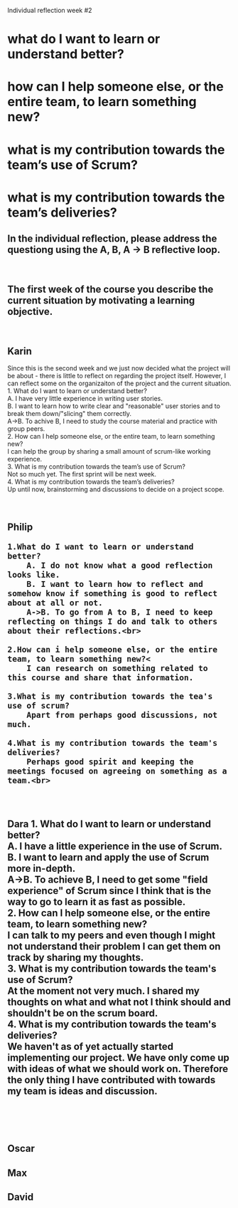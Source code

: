 Individual reflection week #2


<h1>what do I want to learn or understand better?</h>
<h1>how can I help someone else, or the entire team, to learn something new?</h>
<h1>what is my contribution towards the team’s use of Scrum?</h>
<h1>what is my contribution towards the team’s deliveries?</h>
<br>
<h2>In the individual reflection, please address the questiong using the A, B, A -> B reflective loop.</h2>
<br>
<h2>The first week of the course you describe the current situation by motivating a learning objective.</h2>
<br>
<h2>Karin</h2> 
    Since this is the second week and we just now decided what the project will be about - there is little to reflect on regarding the project itself. However, I can reflect some on the organizaiton of the project and the current situation. <br>
    1. What do I want to learn or understand better?<br>
        A. I have very little experience in writing user stories.<br>
        B. I want to learn how to write clear and "reasonable" user stories and to break them down/"slicing" them correctly.<br>
        A->B. To achive B, I need to study the course material and practice with group peers.<br>
    2. How can I help someone else, or the entire team, to learn something new?<br>
        I can help the group by sharing a small amount of scrum-like working experience.<br>
    3. What is my contribution towards the team’s use of Scrum?<br>
        Not so much yet. The first sprint will be next week.<br>
    4. What is my contribution towards the team’s deliveries?<br>
        Up until now, brainstorming and discussions to decide on a project scope.<br>
<br>
<br>
<h2>Philip</h>

    1.What do I want to learn or understand better?
        A. I do not know what a good reflection looks like.
        B. I want to learn how to reflect and somehow know if something is good to reflect about at all or not.
        A->B. To go from A to B, I need to keep reflecting on things I do and talk to others about their reflections.<br>
        
    2.How can i help someone else, or the entire team, to learn something new?<
        I can research on something related to this course and share that information.
        
    3.What is my contribution towards the tea's use of scrum?
        Apart from perhaps good discussions, not much.
        
    4.What is my contribution towards the team's deliveries?
        Perhaps good spirit and keeping the meetings focused on agreeing on something as a team.<br>
<br>
<h2>Dara</h>
    1. What do I want to learn or understand better?<br>
        A. I have a little experience in the use of Scrum.<br>
        B. I want to learn and apply the use of Scrum more in-depth.<br>
        A->B. To achieve B, I need to get some "field experience" of Scrum since I think that is the way to go to learn it as fast as possible. <br>
        2. How can I help someone else, or the entire team, to learn something new?<br>
            I can talk to my peers and even though I might not understand their problem I can get them on track by sharing my thoughts.<br>
        3. What is my contribution towards the team's use of Scrum?<br>
            At the moment not very much. I shared my thoughts on what and what not I think should and shouldn't be on the scrum board.<br>
        4. What is my contribution towards the team's deliveries?<br>
            We haven't as of yet actually started implementing our project. We have only come up with ideas of what we should work on. Therefore the only thing I have contributed with towards my team is ideas and discussion.<br>
<br>
<br>
            
<br>
<h2>Oscar</h>
<br>
<h2>Max</h>
<br>
<h2>David</h>
<br>

